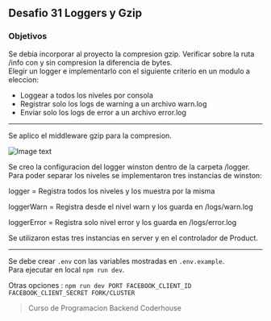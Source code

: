 ## Desafio 31 Loggers y Gzip

### Objetivos

Se debia incorporar al proyecto la compresion gzip.
Verificar sobre la ruta /info con y sin compresion la diferencia de bytes.  
Elegir un logger e implementarlo con el siguiente criterio en un modulo a eleccion:

- Loggear a todos los niveles por consola
- Registrar solo los logs de warning a un archivo warn.log
- Enviar solo los logs de error a un archivo error.log

---

Se aplico el middleware gzip para la compresion.

![Image text](https://raw.githubusercontent.com/AlejandroD-A/Coderhouse-desafios/tree/main/desafio-31/imgCompression/diferencia.png)

Se creo la configuracion del logger winston dentro de la carpeta /logger.  
Para poder separar los niveles se implementaron tres instancias de winston:

logger = Registra todos los niveles y los muestra por la misma

loggerWarn = Registra desde el nivel warn y los guarda en /logs/warn.log

loggerError = Registra solo nivel error y los guarda en /logs/error.log

Se utilizaron estas tres instancias en server y en el controlador de Product.

---

Se debe crear `.env` con las variables mostradas en `.env.example`.  
Para ejecutar en local `npm run dev`.

Otras opciones : `npm run dev PORT FACEBOOK_CLIENT_ID FACEBOOK_CLIENT_SECRET FORK/CLUSTER`

> Curso de Programacion Backend Coderhouse
